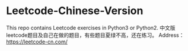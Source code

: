 # Leetcode-Chinese-Version
This repo contains Leetcode exercises in Python3 or Python2.
中文版leetcode题目及自己在做的题目，有些题目夏绿不高，还在练习。
Address：
https://leetcode-cn.com/
